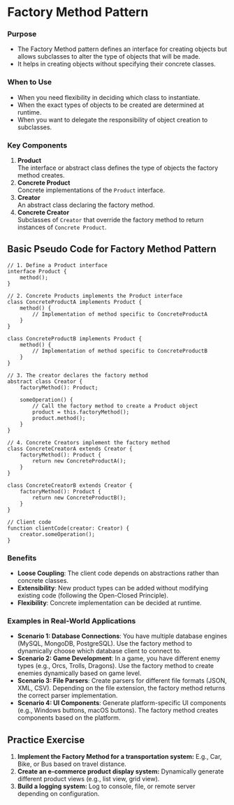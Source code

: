 # Factory Method Pattern

### Purpose

- The Factory Method pattern defines an interface for creating objects but allows subclasses to alter the type of objects that will be made.
- It helps in creating objects without specifying their concrete classes.

### When to Use

- When you need flexibility in deciding which class to instantiate.
- When the exact types of objects to be created are determined at runtime.
- When you want to delegate the responsibility of object creation to subclasses.

### Key Components

1. **Product**  
   The interface or abstract class defines the type of objects the factory method creates.
2. **Concrete Product**  
   Concrete implementations of the `Product` interface.
3. **Creator**  
   An abstract class declaring the factory method.
4. **Concrete Creator**  
   Subclasses of `Creator` that override the factory method to return instances of `Concrete Product`.

## Basic Pseudo Code for Factory Method Pattern

```
// 1. Define a Product interface
interface Product {
    method();
}

// 2. Concrete Products implements the Product interface
class ConcreteProductA implements Product {
    method() {
        // Implementation of method specific to ConcreteProductA
    }
}

class ConcreteProductB implements Product {
    method() {
        // Implementation of method specific to ConcreteProductB
    }
}

// 3. The creator declares the factory method
abstract class Creator {
    factoryMethod(): Product;

    someOperation() {
        // Call the factory method to create a Product object
        product = this.factoryMethod();
        product.method();
    }
}

// 4. Concrete Creators implement the factory method
class ConcreteCreatorA extends Creator {
    factoryMethod(): Product {
        return new ConcreteProductA();
    }
}

class ConcreteCreatorB extends Creator {
    factoryMethod(): Product {
        return new ConcreteProductB();
    }
}

// Client code
function clientCode(creator: Creator) {
    creator.someOperation();
}
```

### Benefits

- **Loose Coupling**: The client code depends on abstractions rather than concrete classes.
- **Extensibility**: New product types can be added without modifying existing code (following the Open-Closed Principle).
- **Flexibility**: Concrete implementation can be decided at runtime.

### Examples in Real-World Applications

- **Scenario 1: Database Connections**: You have multiple database engines (MySQL, MongoDB, PostgreSQL). Use the factory method to dynamically choose which database client to connect to.
- **Scenario 2: Game Development**: In a game, you have different enemy types (e.g., Orcs, Trolls, Dragons). Use the factory method to create enemies dynamically based on game level.
- **Scenario 3: File Parsers**: Create parsers for different file formats (JSON, XML, CSV). Depending on the file extension, the factory method returns the correct parser implementation.
- **Scenario 4: UI Components**: Generate platform-specific UI components (e.g., Windows buttons, macOS buttons). The factory method creates components based on the platform.


## Practice Exercise

1. **Implement the Factory Method for a transportation system:** E.g., Car, Bike, or Bus based on travel distance.
2. **Create an e-commerce product display system:** Dynamically generate different product views (e.g., list view, grid view).
3. **Build a logging system:** Log to console, file, or remote server depending on configuration.
